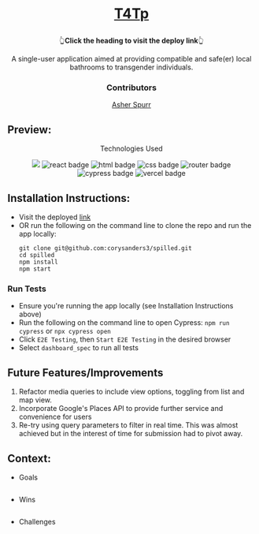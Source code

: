 
# <p align="center">[T4Tp](https://t4tp.vercel.app/)</p>
<p align='center' >👆<b>Click the heading to visit the deploy link</b>👆</p>

<p align="center">A single-user application aimed at providing compatible and safe(er) local bathrooms to transgender individuals.</p>

### <p align="center">Contributors</p>
<div align="center">
  
  [Asher Spurr](https://github.com/AsherSpurr)

</div>

## Preview:
<div align="center">
  

</div>
<p align="center">Technologies Used</p>
<div align="center">
  <img src="https://img.shields.io/badge/JavaScript-EAD54C?logo=javascript&logoColor=white"&style=flat-square" />
  <img src="https://img.shields.io/badge/React-61DAFB?logo=react&logoColor=000&style=for-the-badge" alt="react badge">
  <img src="https://img.shields.io/badge/HTML5-E34F26?logo=html5&logoColor=fff&style=for-the-badge" alt="html badge">
  <img src="https://img.shields.io/badge/CSS3-1572B6?logo=css3&logoColor=fff&style=for-the-badge" alt="css badge">
  <img src="https://img.shields.io/badge/React%20Router-CA4245?logo=reactrouter&logoColor=fff&style=for-the-badge" alt="router badge">
  <img src="https://img.shields.io/badge/Cypress-69D3A7?logo=cypress&logoColor=fff&style=for-the-badge" alt="cypress badge">
  <img src="https://img.shields.io/badge/Vercel-000?logo=vercel&logoColor=fff&style=for-the-badge" alt="vercel badge">
</div>

## Installation Instructions:
- Visit the deployed [link](https://t4tp.vercel.app/)
- OR run the following on the command line to clone the repo and run the app locally:
    ```
    git clone git@github.com:corysanders3/spilled.git
    cd spilled
    npm install
    npm start
    ```

### Run Tests
<!--- Run the following on the command line to install Cypress: `npm i -D cypress`
- Add script to `package.json` file
    ``` json
    {
      "scripts": {
        "cypress": "cypress open"
      }
    }
    ```
    -->
- Ensure you're running the app locally (see Installation Instructions above)
- Run the following on the command line to open Cypress: `npm run cypress` or `npx cypress open`
- Click `E2E Testing`, then `Start E2E Testing` in the desired browser
- Select `dashboard_spec` to run all tests
## Future Features/Improvements
  1. Refactor media queries to include view options, toggling from list and map view.
  2. Incorporate Google's Places API to provide further service and convenience for users
  3. Re-try using query parameters to filter in real time. This was almost achieved but in the interest of time for submission had to pivot away.
## Context:
<!-- wins, challenges, time spent, goals, approaches etc -->
- Goals
  ```

  ```
- Wins
  ```

  ```
- Challenges
  ```

  ```



